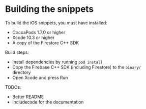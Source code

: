 # Building the snippets

To build the iOS snippets, you must have installed:
- CocoaPods 1.7.0 or higher
- Xcode 10.3 or higher
- A copy of the Firestore C++ SDK

Build steps:
- Install dependencies by running `pod install`
- Copy the Firebase C++ SDK (including Firestore) to the `binary/` directory
- Open Xcode and press Run

TODOs:
- Better README
- includecode for the documentation
